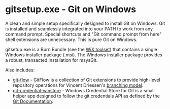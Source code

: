 gitsetup.exe - Git on Windows
========

A clean and simple setup specifically designed to install Git on Windows. Git is installed and seamlessly integrated into your PATH to work from any command prompt. Special shortcuts and "Git command prompt from here" shell extensions are unnecessary. This is pure Git on Windows.

gitsetup.exe is a Burn Bundle (see the [WiX toolset](http://wixtoolset.org/)) that contains a single Windows installer package (.msi). The Windows installer package provides a robust, transacted installation for msysGit.

Also includes:

* [git-flow](https://github.com/nvie/gitflow) - GitFlow is a collection of Git extensions to provide high-level repository operations for Vincent Driessen's [branching model](http://nvie.com/git-model).
* [git-credential-winstore](http://gitcredentialstore.codeplex.com/) - Windows Credential Store for Git is a small helper app designed to follow the git credentials API as defined by the [Git Documentation](https://github.com/gitster/git-htmldocs/blob/master/technical/api-credentials.txt).
